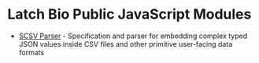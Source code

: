 # Latch Bio Public JavaScript Modules

- [SCSV Parser](./packages/scsv-parser) - Specification and parser for embedding complex typed JSON values inside CSV files and other primitive user-facing data formats
